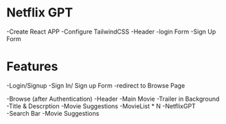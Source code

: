 # Netflix GPT
 
 -Create React APP
 -Configure TailwindCSS
 -Header
 -login Form
 -Sign Up Form

 # Features
   -Login/Signup 
     -Sign In/ Sign up Form
     -redirect to Browse Page

   -Browse (after Authentication)
     -Header
     -Main Movie
        -Trailer in  Background
        -Title & Descrption
        -Movie Suggestions
            -MovieList * N
   -NetflixGPT     
      -Search Bar
      -Movie Suggestions   